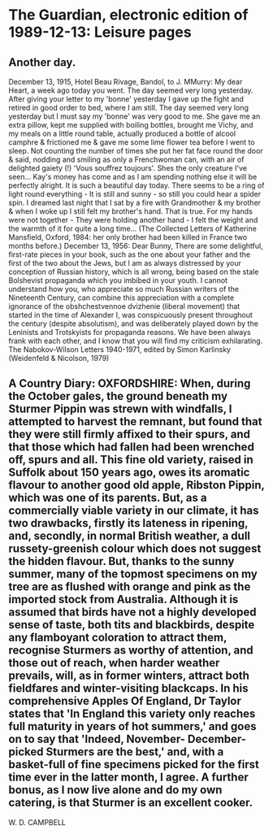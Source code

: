 # The Guardian, electronic edition of 1989-12-13: Leisure pages

## Another day.

December 13, 1915, Hotel Beau Rivage, Bandol, to J. MMurry: My dear Heart, a week ago today you went.
The day seemed very long yesterday.
After giving your letter to my 'bonne' yesterday I gave up the fight and retired in good order to bed, where I am still.
The day seemed very long yesterday but I must say my 'bonne' was very good to me.
She gave me an extra pillow, kept me supplied with boiling bottles, brought me Vichy, and my meals on a little round table, actually produced a bottle of alcool camphre & frictioned me & gave me some lime flower tea before I went to sleep.
Not counting the number of times she put her fat face round the door & said, nodding and smiling as only a Frenchwoman can, with an air of delighted gaiety (!)
'Vous souffrez toujours'.
Shes the only creature I've seen...
Kay's money has come and as I am spending nothing else it will be perfectly alright.
It is such a beautiful day today.
There seems to be a ring of light round everything - It is still and sunny - so still you could hear a spider spin.
I dreamed last night that I sat by a fire with Grandmother & my brother & when I woke up I still felt my brother's hand.
That is true.
For my hands were not together - They were holding another hand - I felt the weight and the warmth of it for quite a long time...
(The Collected Letters of Katherine Mansfield, Oxford, 1984: her only brother had been killed in France two months before.)
December 13, 1956: Dear Bunny, There are some delightful, first-rate pieces in your book, such as the one about your father and the first of the two about the Jews, but I am as always distressed by your conception of Russian history, which is all wrong, being based on the stale Bolshevist propaganda which you imbibed in your youth.
I cannot understand how you, who appreciate so much Russian writers of the Nineteenth Century, can combine this appreciation with a complete ignorance of the obshchestvennoe dvizhenie (liberal movement) that started in the time of Alexander I, was conspicuously present throughout the century (despite absolutism), and was deliberately played down by the Leninists and Trotskyists for propaganda reasons.
We have been always frank with each other, and I know that you will find my criticism exhilarating.
The Nabokov-Wilson Letters 1940-1971, edited by Simon Karlinsky (Weidenfeld & Nicolson, 1979)

## A Country Diary: OXFORDSHIRE: When, during the October gales, the ground beneath my Sturmer Pippin was strewn with windfalls, I attempted to harvest the remnant, but found that they were still firmly affixed to their spurs, and that those which had fallen had been wrenched off, spurs and all. This fine old variety, raised in Suffolk about 150 years ago, owes its aromatic flavour to another good old apple, Ribston Pippin, which was one of its parents. But, as a commercially viable variety in our climate, it has two drawbacks, firstly its lateness in ripening, and, secondly, in normal British weather, a dull russety-greenish colour which does not suggest the hidden flavour. But, thanks to the sunny summer, many of the topmost specimens on my tree are as flushed with orange and pink as the imported stock from Australia. Although it is assumed that birds have not a highly developed sense of taste, both tits and blackbirds, despite any flamboyant coloration to attract them, recognise Sturmers as worthy of attention, and those out of reach, when harder weather prevails, will, as in former winters, attract both fieldfares and winter-visiting blackcaps. In his comprehensive Apples Of England, Dr Taylor states that 'In England this variety only reaches full maturity in years of hot summers,' and goes on to say that 'Indeed, November- December-picked Sturmers are the best,' and, with a basket-full of fine specimens picked for the first time ever in the latter month, I agree. A further bonus, as I now live alone and do my own catering, is that Sturmer is an excellent cooker.

W. D. CAMPBELL

